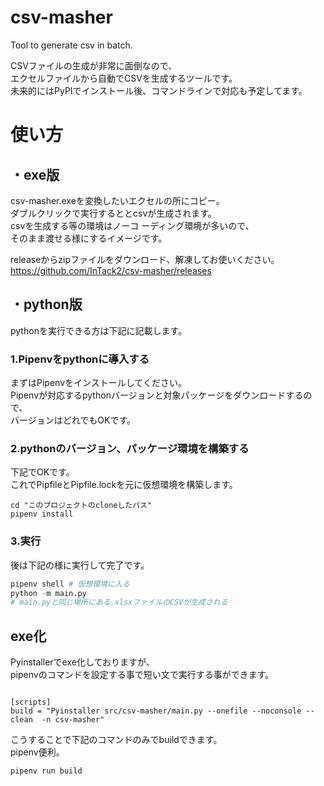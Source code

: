 # csv-masher
Tool to generate csv in batch.

CSVファイルの生成が非常に面倒なので、  
エクセルファイルから自動でCSVを生成するツールです。  
未来的にはPyPIでインストール後、コマンドラインで対応も予定してます。  

# 使い方
## ・exe版
csv-masher.exeを変換したいエクセルの所にコピー。  
ダブルクリックで実行するととcsvが生成されます。  
csvを生成する等の環境はノーコ ーディング環境が多いので、  
そのまま渡せる様にするイメージです。

releaseからzipファイルをダウンロード、解凍してお使いください。  
https://github.com/InTack2/csv-masher/releases


## ・python版
pythonを実行できる方は下記に記載します。

### 1.Pipenvをpythonに導入する
まずはPipenvをインストールしてください。  
Pipenvが対応するpythonバージョンと対象パッケージをダウンロードするので、  
バージョンはどれでもOKです。  

### 2.pythonのバージョン、パッケージ環境を構築する
下記でOKです。  
これでPipfileとPipfile.lockを元に仮想環境を構築します。
```
cd "このプロジェクトのcloneしたパス"
pipenv install
```

### 3.実行
後は下記の様に実行して完了です。  
```python
pipenv shell # 仮想環境に入る
python -m main.py
# main.pyと同じ場所にある.xlsxファイルのCSVが生成される
```

## exe化
Pyinstallerでexe化しておりますが、  
pipenvのコマンドを設定する事で短い文で実行する事ができます。  
```pipfile

[scripts]
build = "Pyinstaller src/csv-masher/main.py --onefile --noconsole --clean  -n csv-masher"
```
こうすることで下記のコマンドのみでbuildできます。  
pipenv便利。  
```
pipenv run build
```